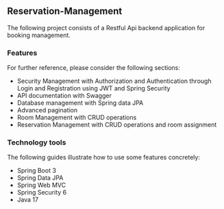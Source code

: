 ## Reservation-Management
The following project consists of a Restful Api backend application for booking management.

### Features
For further reference, please consider the following sections:
* Security Management with Authorization and Authentication through Login and Registration using JWT and Spring Security
* API documentation with Swagger
* Database management with Spring data JPA
* Advanced pagination
* Room Management with CRUD operations
* Reservation Management with CRUD operations and room assignment


### Technology tools
The following guides illustrate how to use some features concretely:
* Spring Boot 3
* Spring Data JPA
* Spring Web MVC
* Spring Security 6
* Java 17


